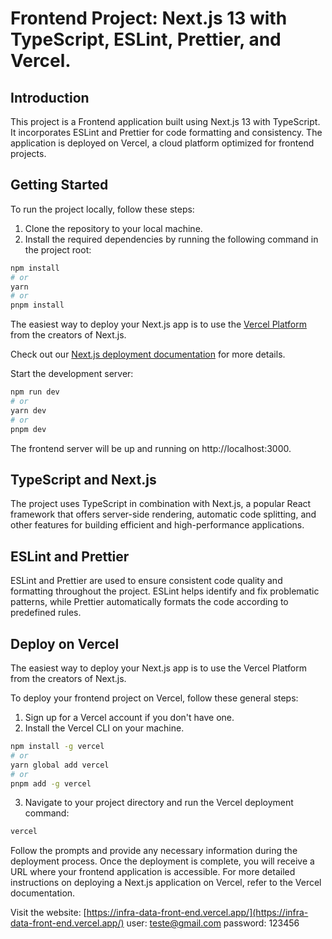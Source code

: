 # Frontend Project: Next.js 13 with TypeScript, ESLint, Prettier, and Vercel.

## Introduction

This project is a Frontend application built using Next.js 13 with TypeScript. It incorporates ESLint and Prettier for code formatting and consistency. The application is deployed on Vercel, a cloud platform optimized for frontend projects.

## Getting Started

To run the project locally, follow these steps:

1. Clone the repository to your local machine.
2. Install the required dependencies by running the following command in the project root:

```bash
npm install
# or
yarn
# or
pnpm install
```

The easiest way to deploy your Next.js app is to use the [Vercel Platform](https://vercel.com/new?utm_medium=default-template&filter=next.js&utm_source=create-next-app&utm_campaign=create-next-app-readme) from the creators of Next.js.

Check out our [Next.js deployment documentation](https://nextjs.org/docs/deployment) for more details.

Start the development server:
```bash
npm run dev
# or
yarn dev
# or
pnpm dev
```

The frontend server will be up and running on http://localhost:3000.

## TypeScript and Next.js
The project uses TypeScript in combination with Next.js, a popular React framework that offers server-side rendering, automatic code splitting, and other features for building efficient and high-performance applications.

## ESLint and Prettier
ESLint and Prettier are used to ensure consistent code quality and formatting throughout the project. ESLint helps identify and fix problematic patterns, while Prettier automatically formats the code according to predefined rules.

## Deploy on Vercel
The easiest way to deploy your Next.js app is to use the Vercel Platform from the creators of Next.js.

To deploy your frontend project on Vercel, follow these general steps:

1. Sign up for a Vercel account if you don't have one.
2. Install the Vercel CLI on your machine.
```bash
npm install -g vercel
# or
yarn global add vercel
# or
pnpm add -g vercel
```
3. Navigate to your project directory and run the Vercel deployment command:
```bash
vercel
```

Follow the prompts and provide any necessary information during the deployment process.
Once the deployment is complete, you will receive a URL where your frontend application is accessible.
For more detailed instructions on deploying a Next.js application on Vercel, refer to the Vercel documentation.

Visit the website: [https://infra-data-front-end.vercel.app/](https://infra-data-front-end.vercel.app/)
user: teste@gmail.com
password: 123456
